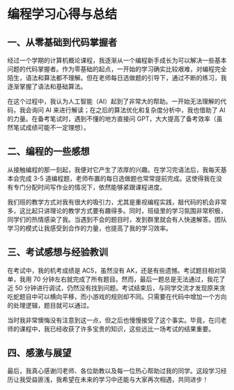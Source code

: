 # 编程学习心得与总结

## 一、从零基础到代码掌握者

经过一个学期的计算机概论课程，我逐渐从一个编程新手成长为可以解决一些基本问题的代码掌握者。作为零基础的起点，一开始的学习确实比较艰难，对编程完全陌生，语法和算法都不理解。但在老师每日选做题的引导下，通过不断的练习，我逐渐掌握了语法和基础算法。

在这个过程中，我认为人工智能（AI）起到了非常大的帮助。一开始无法理解的代码，我会询问 AI 来进行解读；在之后的算法优化和复杂度分析中，我也借助了 AI 的力量。在备考笔试时，遇到不懂的地方直接问 GPT，大大提高了备考效率（虽然笔试成绩可能不一定理想）。

## 二、编程的一些感想

从接触编程的那一刻起，我便对它产生了浓厚的兴趣。在学习完语法后，我每天基本会完成 3-5 道编程题，老师布置的每日选做题也常常提前完成。这使得我在没有专门分配时间写作业的情况下，依然能够紧跟课程进度。

我们班的教学方式对我有很大的吸引力，尤其是重视编程实践，敲代码的机会非常多，这比起只讲理论的教学方式要有趣得多。同时，班级里的学习氛围非常积极，同学们的热情感染了我。当遇到不会的题目时，发到群里就会有人快速解答。团队学习的模式让我感受到合作的力量，也提高了我的学习效率。

## 三、考试感想与经验教训

在考试中，我的机考成绩是 AC5，虽然没有 AK，还是有些遗憾。考试题目相对简单，我用 70 分钟左右就完成了所有题目。然而，最后一题总是无法通过，我花了近 50 分钟进行调试，仍然没有找到问题。考试结束后，与同学交流才发现原来贪吃蛇题目中可以横向平移，而小游戏的规则却不同。只需要在代码中增加一个方向的处理逻辑，题目就可以通过。

当时我非常懊悔没有注意到这一点，但之后也慢慢接受了这个事实。毕竟，在闫老师的课程中，我已经收获了许多宝贵的知识，这些远比一场考试的结果重要。

## 四、感激与展望

最后，我真心感谢闫老师、各位助教以及每一位热心帮助过我的同学。这段学习经历让我受益匪浅，我希望在未来的学习中还能与大家再次相遇，共同进步！